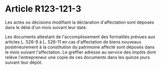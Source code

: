 # Article R123-121-3

Les actes ou décisions modifiant la déclaration d'affectation sont déposés dans le délai d'un mois suivant leur date.

Les documents attestant de l'accomplissement des formalités prévues aux articles L. 526-9 à L. 526-11 en cas d'affectation de biens nouveaux postérieurement à la constitution du patrimoine affecté sont déposés dans le mois suivant l'affectation. Le greffier adresse au service des impôts dont relève l'entrepreneur une copie de ces documents dans les quinze jours suivant leur dépôt.
